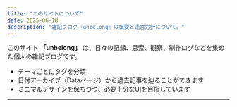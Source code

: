 ```yaml
---
title: "このサイトについて"
date: 2025-06-18
description: "雑記ブログ『unbelong』の概要と運営方針について。"
---
```


このサイト **「unbelong」** は、日々の記録、思索、観察、制作ログなどを集めた個人の雑記ブログです。

- テーマごとにタグを分類
- 日付アーカイブ（Dataページ）から過去記事を辿ることができます
- ミニマルデザインを保ちつつ、必要十分なUIを目指しています

---
